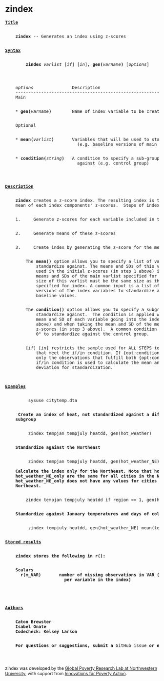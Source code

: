 # zindex
<pre>
<b><u>Title</u></b>
<p>
    <b>zindex</b> -- Generates an index using z-scores
<p>
<a name="syntax"></a><b><u>Syntax</u></b>
<p>
        <b>zindex</b> <i>varlist</i> [<i>if</i>] [<i>in</i>]<b>,</b> <b>gen(</b><i>varname</i><b>)</b> [<i>options</i>]
<p>
<p>
    <i>options</i>               Description
    -------------------------------------------------------------------------
    Main
<p>
    * <b>gen(</b><i>varname</i><b>)</b>        Name of index variable to be created
<p>
    Optional
<p>
    * <b>mean(</b><i>varlist</i><b>)</b>       Variables that will be used to standardize against
                            (e.g. baseline versions of main varlist)
<p>
    * <b>condition(</b><i>string</i><b>)</b>   A condition to specify a sub-group to standardize
                            against (e.g. control group)
<p>
<p>
<b><u>Description</u></b>
<p>
    <b>zindex</b> creates a z-score index. The resulting index is the z-score of the
    mean of each index components' z-scores.  Steps of index creation:
<p>
    1.     Generate z-scores for each variable included in the index
<p>
    2.     Generate means of these z-scores
<p>
    3.     Create index by generating the z-score for the means of these z-scores
<p>
        The <b>mean()</b> option allows you to specify a list of variables to
            standardize against. The means and SDs of this varlist will be
            used in the initial z-scores (in step 1 above) instead of the
            means and SDs of the main varlist specified for the index. The
            size of this varlist must be the same size as the main varlist
            specified for index. A common input is a list of the baseline
            versions of the index variables to standardize against the
            baseline values.
<p>
        The <b>condition()</b> option allows you to specify a subgroup to
            standardize against.  The condition is applied when taking the
            mean and SD of each variable going into the index (in step 1
            above) and when taking the mean and SD of the means of the
            z-scores (in step 3 above).  A common condition is "treatment ==
            0" to standardize against the control group.
<p>
        [<i>if</i>] [<i>in</i>] restricts the sample used for ALL STEPS to the observations
            that meet the if/in condition. If {opt:condition()} is specified,
            only the observations that fulfill both {opt:condition()} and the
            if/in condition is used to calculate the mean and standard
            deviation for standardization.
<p>

<a name="examples"></a><b><u>Examples</u></b>
<p>
         sysuse citytemp.dta 
<p>
    <b> Create an index of heat, not standardized against a different round or
    subgroup </b>
<p>
         zindex tempjan tempjuly heatdd, gen(hot_weather)
<p>
    <b>Standardize against the Northeast</b>
<p>
         zindex tempjan tempjuly heatdd, gen(hot_weather_NE) condition(region == 1)
<b>        </b>
    <b>Calculate the index only for the Northeast. Note that hot_weather_NE and</b>
    <b>hot_weather_NE_only are the same for all cities in the Northeast, but</b>
    <b>hot_weather_NE_only does not have any values for cities outside of the</b>
    <b>Northeast.</b>
<p>
        zindex tempjan tempjuly heatdd if region == 1, gen(hot_weather_NE_only)
<p>
    <b>Standardize against January temperatures and days of cold</b>
<p>
         zindex tempjuly heatdd, gen(hot_weather_NE) mean(tempjan cooldd)
<p>
<a name="results"></a><b><u>Stored results</u></b>
<p>
    <b>zindex stores the following in r():</b>
<p>
    <b>Scalars   </b>
      <b>r(m_VAR)       number of missing observations in VAR (one return value</b>
                       <b>per variable in the index)</b>
<b>   </b>
<p>
<p>
<a name="authors"></a><b><u>Authors</u></b>
<p>
    <b>Caton Brewster</b>
    <b>Isabel Onate</b>
    <b>Codecheck: Kelsey Larson</b>
<p>
    <b>For questions or suggestions, submit a </b>GitHub issue<b> or e-mail researchsupport@poverty-action.org.</b>
<p>
</pre>

zindex was developed by the [Global Poverty Research Lab at Northwestern University](https://poverty-research.buffett.northwestern.edu/), with support from [Innovations for Poverty Action](https://www.poverty-action.org/). 

